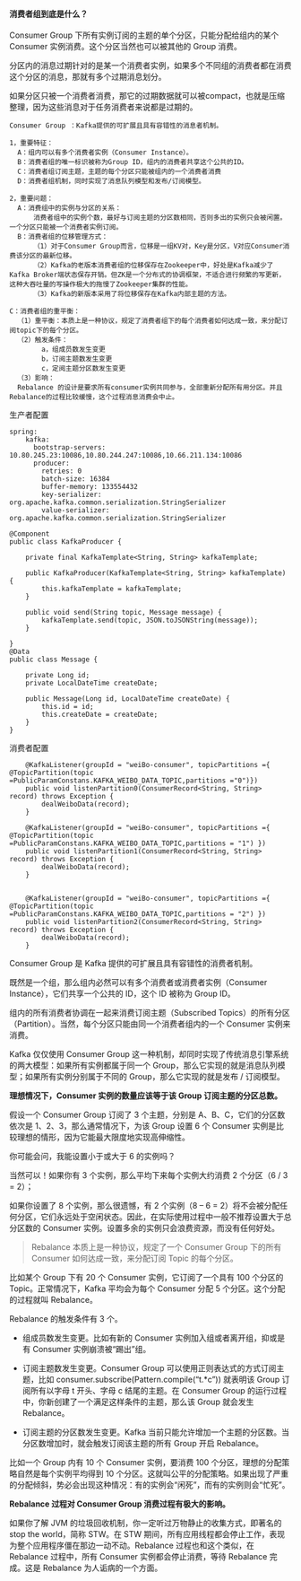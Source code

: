 #### 消费者组到底是什么？

Consumer Group 下所有实例订阅的主题的单个分区，只能分配给组内的某个 Consumer 实例消费。这个分区当然也可以被其他的 Group 消费。

分区内的消息过期针对的是某一个消费者实例，如果多个不同组的消费者都在消费这个分区的消息，那就有多个过期消息划分。

如果分区只被一个消费者消费，那它的过期数据就可以被compact，也就是压缩整理，因为这些消息对于任务消费者来说都是过期的。

```
Consumer Group ：Kafka提供的可扩展且具有容错性的消息者机制。

1，重要特征：
  A：组内可以有多个消费者实例（Consumer Instance）。
  B：消费者组的唯一标识被称为Group ID，组内的消费者共享这个公共的ID。
  C：消费者组订阅主题，主题的每个分区只能被组内的一个消费者消费
  D：消费者组机制，同时实现了消息队列模型和发布/订阅模型。

2，重要问题：
  A：消费组中的实例与分区的关系：
      消费者组中的实例个数，最好与订阅主题的分区数相同，否则多出的实例只会被闲置。一个分区只能被一个消费者实例订阅。
  B：消费者组的位移管理方式：
      （1）对于Consumer Group而言，位移是一组KV对，Key是分区，V对应Consumer消费该分区的最新位移。
      （2）Kafka的老版本消费者组的位移保存在Zookeeper中，好处是Kafka减少了Kafka Broker端状态保存开销。但ZK是一个分布式的协调框架，不适合进行频繁的写更新，这种大吞吐量的写操作极大的拖慢了Zookeeper集群的性能。
      （3）Kafka的新版本采用了将位移保存在Kafka内部主题的方法。

C：消费者组的重平衡：
  （1）重平衡：本质上是一种协议，规定了消费者组下的每个消费者如何达成一致，来分配订阅topic下的每个分区。
  （2）触发条件：
        a，组成员数发生变更
        b，订阅主题数发生变更
        c，定阅主题分区数发生变更
  （3）影响：
  Rebalance 的设计是要求所有consumer实例共同参与，全部重新分配所有用分区。并且Rebalance的过程比较缓慢，这个过程消息消费会中止。
```
生产者配置
```
spring:
    kafka:
      bootstrap-servers: 10.80.245.23:10086,10.80.244.247:10086,10.66.211.134:10086
      producer:
        retries: 0
        batch-size: 16384
        buffer-memory: 133554432
        key-serializer: org.apache.kafka.common.serialization.StringSerializer
        value-serializer: org.apache.kafka.common.serialization.StringSerializer

@Component
public class KafkaProducer {

    private final KafkaTemplate<String, String> kafkaTemplate;

    public KafkaProducer(KafkaTemplate<String, String> kafkaTemplate) {
        this.kafkaTemplate = kafkaTemplate;
    }

    public void send(String topic, Message message) {
        kafkaTemplate.send(topic, JSON.toJSONString(message));
    }

}
@Data
public class Message {

    private Long id;
    private LocalDateTime createDate;

    public Message(Long id, LocalDateTime createDate) {
        this.id = id;
        this.createDate = createDate;
    }
}
```
消费者配置
```
    @KafkaListener(groupId = "weiBo-consumer", topicPartitions ={ @TopicPartition(topic =PublicParamConstans.KAFKA_WEIBO_DATA_TOPIC,partitions ="0")})
    public void listenPartition0(ConsumerRecord<String, String> record) throws Exception {
        dealWeiboData(record);
    }

    @KafkaListener(groupId = "weiBo-consumer", topicPartitions ={ @TopicPartition(topic =PublicParamConstans.KAFKA_WEIBO_DATA_TOPIC,partitions = "1") })
    public void listenPartition1(ConsumerRecord<String, String> record) throws Exception {
        dealWeiboData(record);
    }


    @KafkaListener(groupId = "weiBo-consumer", topicPartitions ={ @TopicPartition(topic =PublicParamConstans.KAFKA_WEIBO_DATA_TOPIC,partitions = "2") })
    public void listenPartition2(ConsumerRecord<String, String> record) throws Exception {
        dealWeiboData(record);
    }
```

Consumer Group 是 Kafka 提供的可扩展且具有容错性的消费者机制。

既然是一个组，那么组内必然可以有多个消费者或消费者实例（Consumer Instance），它们共享一个公共的 ID，这个 ID 被称为 Group ID。

组内的所有消费者协调在一起来消费订阅主题（Subscribed Topics）的所有分区（Partition）。当然，每个分区只能由同一个消费者组内的一个 Consumer 实例来消费。

Kafka 仅仅使用 Consumer Group 这一种机制，却同时实现了传统消息引擎系统的两大模型：如果所有实例都属于同一个 Group，那么它实现的就是消息队列模型；如果所有实例分别属于不同的 Group，那么它实现的就是发布 / 订阅模型。

**理想情况下，Consumer 实例的数量应该等于该 Group 订阅主题的分区总数。**

假设一个 Consumer Group 订阅了 3 个主题，分别是 A、B、C，它们的分区数依次是 1、2、3，那么通常情况下，为该 Group 设置 6 个 Consumer 实例是比较理想的情形，因为它能最大限度地实现高伸缩性。

你可能会问，我能设置小于或大于 6 的实例吗？

当然可以！如果你有 3 个实例，那么平均下来每个实例大约消费 2 个分区（6 / 3 = 2）；

如果你设置了 8 个实例，那么很遗憾，有 2 个实例（8 – 6 = 2）将不会被分配任何分区，它们永远处于空闲状态。因此，在实际使用过程中一般不推荐设置大于总分区数的 Consumer 实例。设置多余的实例只会浪费资源，而没有任何好处。

> Rebalance 本质上是一种协议，规定了一个 Consumer Group 下的所有 Consumer 如何达成一致，来分配订阅 Topic 的每个分区。

比如某个 Group 下有 20 个 Consumer 实例，它订阅了一个具有 100 个分区的 Topic。正常情况下，Kafka 平均会为每个 Consumer 分配 5 个分区。这个分配的过程就叫 Rebalance。

Rebalance 的触发条件有 3 个。

- 组成员数发生变更。比如有新的 Consumer 实例加入组或者离开组，抑或是有 Consumer 实例崩溃被“踢出”组。

- 订阅主题数发生变更。Consumer Group 可以使用正则表达式的方式订阅主题，比如 consumer.subscribe(Pattern.compile(“t.*c”)) 就表明该 Group 订阅所有以字母 t 开头、字母 c 结尾的主题。在 Consumer Group 的运行过程中，你新创建了一个满足这样条件的主题，那么该 Group 就会发生 Rebalance。
- 订阅主题的分区数发生变更。Kafka 当前只能允许增加一个主题的分区数。当分区数增加时，就会触发订阅该主题的所有 Group 开启 Rebalance。

比如一个 Group 内有 10 个 Consumer 实例，要消费 100 个分区，理想的分配策略自然是每个实例平均得到 10 个分区。这就叫公平的分配策略。如果出现了严重的分配倾斜，势必会出现这种情况：有的实例会“闲死”，而有的实例则会“忙死”。

**Rebalance 过程对 Consumer Group 消费过程有极大的影响。**

如果你了解 JVM 的垃圾回收机制，你一定听过万物静止的收集方式，即著名的 stop the world，简称 STW。在 STW 期间，所有应用线程都会停止工作，表现为整个应用程序僵在那边一动不动。Rebalance 过程也和这个类似，在 Rebalance 过程中，所有 Consumer 实例都会停止消费，等待 Rebalance 完成。这是 Rebalance 为人诟病的一个方面。
